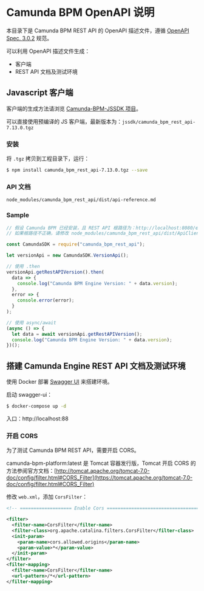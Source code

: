 # Camunda BPM OpenAPI 说明

本目录下是 Camunda BPM REST API 的 OpenAPI 描述文件，遵循 [OpenAPI Spec. 3.0.2](https://swagger.io/docs/specification/about/) 规范。

可以利用 OpenAPI 描述文件生成：

- 客户端
- REST API 文档及测试环境



## Javascript 客户端

客户端的生成方法请浏览 [Camunda-BPM-JSSDK 项目](https://github.com/hustrlee/camunda-bpm-jssdk)。

可以直接使用预编译的 JS 客户端，最新版本为：`jssdk/camunda_bpm_rest_api-7.13.0.tgz`



### 安装

将 `.tgz` 拷贝到工程目录下，运行：

```bash
$ npm install camunda_bpm_rest_api-7.13.0.tgz --save
```



### API 文档

`node_modules/camunda_bpm_rest_api/dist/api-reference.md`



### Sample

```javascript
// 假设 Camunda BPM 已经安装，且 REST API 根路径为：http://localhost:8080/engine-rest
// 如果根路径不正确，请修改 node_modules/camunda_bpm_rest_api/dist/ApiClient.js 中的 basePath

const CamundaSDK = require("camunda_bpm_rest_api");

let versionApi = new CamundaSDK.VersionApi();

// 使用 .then
versionApi.getRestAPIVersion().then(
  data => {
    console.log("Camunda BPM Engine Version: " + data.version);
  },
  error => {
    console.error(error);
  }
);

// 使用 async/await
(async () => {
  let data = await versionApi.getRestAPIVersion();
  console.log("Camunda BPM Engine Version: " + data.version);
})();
```



## 搭建 Camunda Engine REST API 文档及测试环境

使用 Docker 部署 [Swagger UI](https://swagger.io/tools/swagger-ui/) 来搭建环境。

启动 swagger-ui：

```bash
$ docker-compose up -d
```

入口：http://localhost:88



### 开启 CORS

为了测试 Camunda BPM REST API，需要开启 CORS。

camunda-bpm-platform:latest 是 Tomcat 容器发行版，Tomcat 开启 CORS 的方法参阅官方文档：[http://tomcat.apache.org/tomcat-7.0-doc/config/filter.html#CORS_Filter](https://tomcat.apache.org/tomcat-7.0-doc/config/filter.html#CORS_Filter)

修改 `web.xml`，添加 `CorsFilter`：

```xml
<!-- =================== Enable Cors ================================== -->

<filter>
  <filter-name>CorsFilter</filter-name>
  <filter-class>org.apache.catalina.filters.CorsFilter</filter-class>
  <init-param>
    <param-name>cors.allowed.origins</param-name>
    <param-value>*</param-value>
  </init-param>
</filter>
<filter-mapping>
  <filter-name>CorsFilter</filter-name>
  <url-pattern>/*</url-pattern>
</filter-mapping>
```

